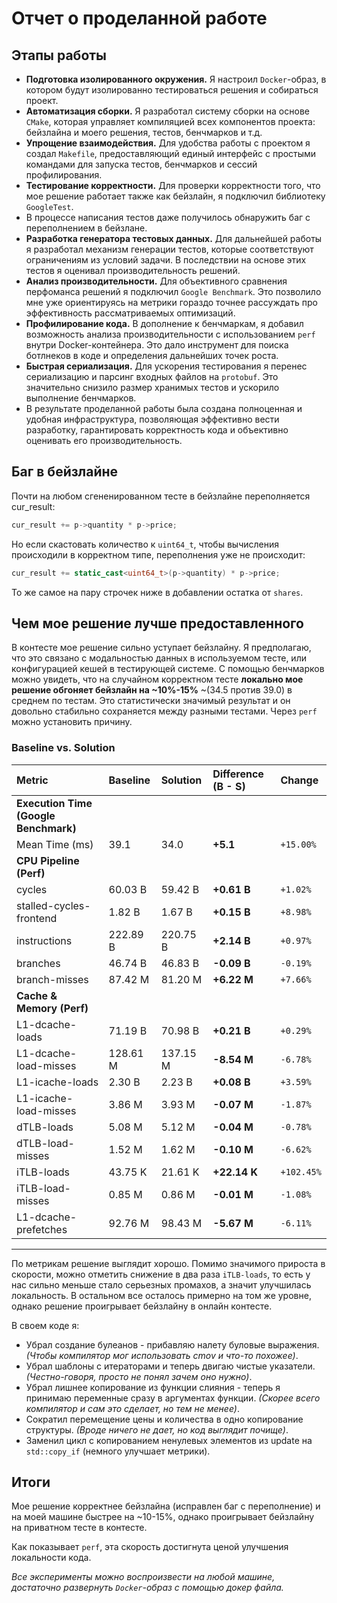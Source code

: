 # Отчет о проделанной работе

## Этапы работы

- **Подготовка изолированного окружения.** Я настроил `Docker`-образ, в котором будут
  изолированно тестироватьcя решения и собиратьcя проект. 
- **Автоматизация сборки.** Я разработал систему сборки на основе `CMake`, которая
  управляет компиляцией всех компонентов проекта: бейзлайнa и моего решения, тестов, бенчмарков и т.д.
- **Упрощение взаимодействия.** Для удобства работы с проектом я создал `Makefile`,
  предоставляющий единый интерфейс с простыми командами для запуска тестов,
  бенчмарков и сессий профилирования.
- **Тестирование корректности.** Для проверки корректности того,
  что мое решение работает также как бейзлайн, я подключил библиотеку
  `GoogleTest`.
- В процессе написания тестов даже получилось обнаружить баг с переполнением в бейзлане.
- **Разработка генератора тестовых данных.** Для дальнейшей работы я разработал
  механизм генерации тестов, которые соответствуют ограничениям из условий
  задачи. В последствии на основе этих тестов я оценивал производительность
  решений.
- **Анализ производительности.** Для объективного сравнения
  перфоманса решений я подключил `Google Benchmark`. Это позволило
  мне уже ориентируясь на метрики гораздо точнее рассуждать про 
  эффективность рассматриваемых оптимизаций.
- **Профилирование кода.** В дополнение к бенчмаркам, я добавил возможность анализа
  производительности с использованием `perf` внутри
  Docker-контейнера. Это дало инструмент для поиска ботлнеков в коде и
  определения дальнейших точек роста.
- **Быстрая сериализация.** Для ускорения тестирования я перенес сериализацию и
  парсинг входных файлов на `protobuf`. Это значительно снизило размер хранимых
  тестов и ускорило выполнение бенчмарков.
- В результате проделанной работы была создана полноценная и удобная
  инфраструктура, позволяющая эффективно вести разработку, гарантировать
  корректность кода и объективно оценивать его производительность.

## Баг в бейзлайне

Почти на любом сгененированном тесте в бейзлайне переполняется cur_result:

```cpp
cur_result += p->quantity * p->price;

```
Но если скастовать количество к `uint64_t`, чтобы вычисления происходили в корректном типе,
переполнения уже не происходит:

```cpp
cur_result += static_cast<uint64_t>(p->quantity) * p->price;
```

То же самое на пару строчек ниже в добавлении остатка от `shares`.

## Чем мое решение лучше предоставленного

В контесте мое решение сильно уступает бейзлайну. Я предполагаю, что это
связано с модальностью данных в используемом тесте, или конфигурацией кешей в
тестирующей системе. С помощью бенчмарков можно увидеть, что на случайном
корректном тесте **локально мое решение обгоняет бейзлайн на ~10%-15%** ~(34.5
против 39.0) в среднем по тестам. Это статистически значимый результат и он
довольно стабильно сохраняется между разными тестами. Через `perf` можно
установить причину.

### Baseline vs. Solution

| Metric | Baseline | Solution | Difference (B - S) | Change |
| :--- | :--- | :--- | :--- | :--- |
| **Execution Time (Google Benchmark)** | | | | |
| Mean Time (ms) | 39.1 | 34.0 | **+5.1** | `+15.00%` |
| **CPU Pipeline (Perf)** | | | | |
| cycles | 60.03 B | 59.42 B | **+0.61 B** | `+1.02%` |
| stalled-cycles-frontend | 1.82 B | 1.67 B | **+0.15 B** | `+8.98%` |
| instructions | 222.89 B | 220.75 B | **+2.14 B** | `+0.97%` |
| branches | 46.74 B | 46.83 B | **-0.09 B** | `-0.19%` |
| branch-misses | 87.42 M | 81.20 M | **+6.22 M** | `+7.66%` |
| **Cache & Memory (Perf)** | | | | |
| L1-dcache-loads | 71.19 B | 70.98 B | **+0.21 B** | `+0.29%` |
| L1-dcache-load-misses | 128.61 M | 137.15 M | **-8.54 M** | `-6.78%` |
| L1-icache-loads | 2.30 B | 2.23 B | **+0.08 B** | `+3.59%` |
| L1-icache-load-misses | 3.86 M | 3.93 M | **-0.07 M** | `-1.87%` |
| dTLB-loads | 5.08 M | 5.12 M | **-0.04 M** | `-0.78%` |
| dTLB-load-misses | 1.52 M | 1.62 M | **-0.10 M** | `-6.62%` |
| iTLB-loads | 43.75 K | 21.61 K | **+22.14 K** | `+102.45%` |
| iTLB-load-misses | 0.85 M | 0.86 M | **-0.01 M** | `-1.08%` |
| L1-dcache-prefetches | 92.76 M | 98.43 M | **-5.67 M** | `-6.11%` |

---

По метрикам решение выглядит хорошо. Помимо значимого прироста в скорости, можно отметить снижение в два раза `iTLB-loads`, то есть у нас сильно меньше стало серьезных промахов, а значит улучшилась локальность. В остальном все осталось примерно на том же уровне, однако решение проигрывает бейзлайну в онлайн контесте.

В своем коде я:
- Убрал создание булеанов - прибавляю налету буловые выражения. *(Чтобы компилятор мог использовать cmov и что-то похожее)*.
- Убрал шаблоны с итераторами и теперь двигаю чистые указатели. *(Честно-говоря, просто не понял зачем оно нужно)*.
- Убрал лишнее копирование из функции слияния - теперь я принимаю переменные сразу в аргументах функции. *(Скорее всего компилятор и сам это сделает, но тем не менее)*.
- Cократил перемещение цены и количества в одно копирование структуры. *(Вроде ничего не дает, но код выглядит почище)*.
- Заменил цикл с копированием ненулевых элементов из update на `std::copy_if` (немного улучшает метрики).

## Итоги

Мое решение корректнее бейзлайна (исправлен баг с переполнение) и на моей машине быстрее на ~10-15%, однако проигрывает бейзлайну на приватном тесте в контесте.

Как показывает `perf`, эта скорость достигнута ценой улучшения локальности кода.

*Все эксперименты можно воспроизвести на любой машине, достаточно развернуть `Docker`-образ с помощью докер файла.*
